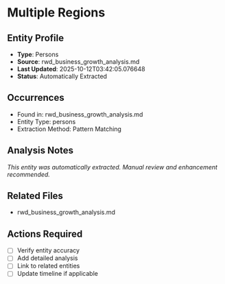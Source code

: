 # Multiple Regions

## Entity Profile
- **Type**: Persons
- **Source**: rwd_business_growth_analysis.md
- **Last Updated**: 2025-10-12T03:42:05.076648
- **Status**: Automatically Extracted

## Occurrences
- Found in: rwd_business_growth_analysis.md
- Entity Type: persons
- Extraction Method: Pattern Matching

## Analysis Notes
*This entity was automatically extracted. Manual review and enhancement recommended.*

## Related Files
- rwd_business_growth_analysis.md

## Actions Required
- [ ] Verify entity accuracy
- [ ] Add detailed analysis
- [ ] Link to related entities
- [ ] Update timeline if applicable
